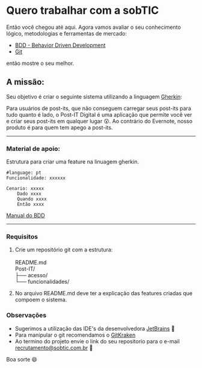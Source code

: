# Quero trabalhar com a sobTIC

Então você chegou até aqui. Agora vamos avaliar o seu conhecimento lógico, metodologias e ferramentas de mercado:

* [BDD - Behavior Driven Development](https://pt.wikipedia.org/wiki/Behavior_Driven_Development)
* [Git](https://pt.wikipedia.org/wiki/Git)


então mostre o seu melhor.

## A missão:

Seu objetivo é criar o seguinte sistema utilizando a linguagem [Gherkin](https://github.com/cucumber/cucumber/wiki/Gherkin):

Para usuários de post-its, que não conseguem carregar seus post-its para tudo quanto é lado, o Post-IT Digital é uma aplicação que permite você ver e criar seus post-its em qualquer lugar :astonished:. Ao contrário do Evernote, nosso produto é para quem tem apego a post-its.

---

### Material de apoio:

Estrutura para criar uma feature na linuagem gherkin.

```Gherkin
#language: pt
Funcionalidade: xxxxxx

Cenario: xxxxx
    Dado xxxx
    Quando xxxx
    Então xxxx
```

[Manual do BDD](https://www.evernote.com/shard/s607/sh/fa04bed7-f050-4648-8319-1c4b07bd837e/bcdd7ab8e31463db)

---

### Requisitos

1. Crie um repositório git com a estrutura:<br><br>
README.md <br>
Post-IT/<br>
├── acesso/<br>
└── funcionalidades/<br>



2. No arquivo README.md deve ter a explicação das features criadas que compoem o sistema.

### Observações

* Sugerimos a utilização das IDE's da desenvolvedora [JetBrains](https://www.jetbrains.com/) :rocket:
* Para manipular o git recomendamos o [GitKraken](https://www.gitkraken.com/)
* Ao termino do projeto envie o link do seu repositorio para o e-mail recrutamento@sobtic.com.br :e-mail:

Boa sorte :smile:
